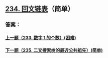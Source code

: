 ## [234. 回文链表](https://leetcode-cn.com/problems/palindrome-linked-list/)（简单）





### 答案：



#### [上一题（233. 数字 1 的个数）(困难)](https://github.com/sdwwld/leetCode/blob/master/src/main/java/com/wld/java/leetcode/leetCode0233.md)

#### [下一题（235. 二叉搜索树的最近公共祖先）(简单)](https://github.com/sdwwld/leetCode/blob/master/src/main/java/com/wld/java/leetcode/leetCode0235.md)